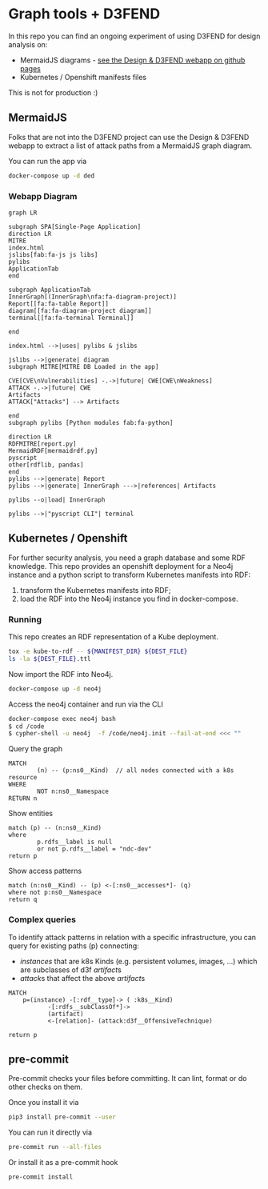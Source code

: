 # Graph tools + D3FEND

In this repo you can find an ongoing experiment of using D3FEND for design analysis on:

- MermaidJS diagrams - [see the Design & D3FEND webapp on github pages](https://par-tec.github.io/neo4j-semantic-docker/mermaid/)
- Kubernetes / Openshift manifests files

This is not for production :)

## MermaidJS

Folks that are not into the D3FEND project can use the Design & D3FEND webapp to extract a list of attack paths from a MermaidJS graph diagram.

You can run the app via

```bash
docker-compose up -d ded
```

### Webapp Diagram

```mermaid
graph LR

subgraph SPA[Single-Page Application]
direction LR
MITRE
index.html
jslibs[fab:fa-js js libs]
pylibs
ApplicationTab
end

subgraph ApplicationTab
InnerGraph[(InnerGraph\nfa:fa-diagram-project)]
Report[[fa:fa-table Report]]
diagram[[fa:fa-diagram-project diagram]]
terminal[[fa:fa-terminal Terminal]]

end

index.html -->|uses| pylibs & jslibs

jslibs -->|generate| diagram
subgraph MITRE[MITRE DB Loaded in the app]

CVE[CVE\nVulnerabilities] -.->|future| CWE[CWE\nWeakness]
ATTACK -.->|future| CWE
Artifacts
ATTACK["Attacks"] --> Artifacts

end
subgraph pylibs [Python modules fab:fa-python]

direction LR
RDFMITRE[report.py]
MermaidRDF[mermaidrdf.py]
pyscript
other[rdflib, pandas]
end
pylibs -->|generate| Report
pylibs -->|generate| InnerGraph --->|references| Artifacts

pylibs --o|load| InnerGraph

pylibs -->|"pyscript CLI"| terminal
```

## Kubernetes / Openshift

For further security analysis, you need a graph database and some RDF knowledge. This repo provides an openshift deployment for a Neo4j instance and a python script to transform Kubernetes manifests into RDF:

1. transform the Kubernetes manifests into RDF;
2. load the RDF into the Neo4j instance you find in docker-compose.

### Running

This repo creates an RDF representation of a Kube deployment.

```bash
tox -e kube-to-rdf -- ${MANIFEST_DIR} ${DEST_FILE}
ls -la ${DEST_FILE}.ttl
```

Now import the RDF into Neo4j.

```bash
docker-compose up -d neo4j
```

Access the neo4j container and run  via the CLI

```bash
docker-compose exec neo4j bash
$ cd /code
$ cypher-shell -u neo4j  -f /code/neo4j.init --fail-at-end <<< ""
```

Query the graph

```cypher
MATCH
        (n) -- (p:ns0__Kind)  // all nodes connected with a k8s resource
WHERE
        NOT n:ns0__Namespace
RETURN n
```

Show entities

```cypher
match (p) -- (n:ns0__Kind)
where
        p.rdfs__label is null
        or not p.rdfs__label = "ndc-dev"
return p
```

Show access patterns

```cypher
match (n:ns0__Kind) -- (p) <-[:ns0__accesses*]- (q)
where not p:ns0__Namespace
return q
```

### Complex queries

To identify attack patterns in relation with a specific infrastructure,
you can query for existing paths (p) connecting:

- *instances* that are k8s Kinds (e.g. persistent volumes, images, ...)
  which are subclasses of d3f *artifact*s
- *attack*s that affect the above *artifact*s

```cypher
MATCH
    p=(instance) -[:rdf__type]-> ( :k8s__Kind)
           -[:rdfs__subClassOf*]->
           (artifact)
           <-[relation]- (attack:d3f__OffensiveTechnique)

return p
```

## pre-commit

Pre-commit checks your files before committing. It can lint, format or do
other checks on them.

Once you install it via

```bash
pip3 install pre-commit --user
```

You can run it directly via

```bash
pre-commit run --all-files
```

Or install it as a pre-commit hook

```bash
pre-commit install
```
